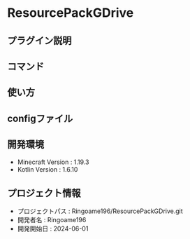 # ResourcePackGDrive

## プラグイン説明

## コマンド

## 使い方

## configファイル

## 開発環境
- Minecraft Version : 1.19.3
- Kotlin Version : 1.6.10

## プロジェクト情報
- プロジェクトパス : Ringoame196/ResourcePackGDrive.git
- 開発者名 : Ringoame196
- 開発開始日 : 2024-06-01
